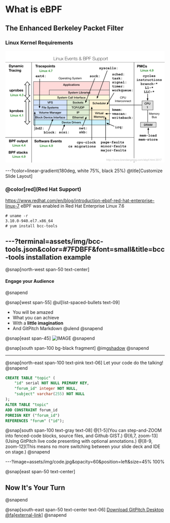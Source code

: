 # What is **eBPF**
The Enhanced Berkeley Packet Filter
---

### Linux Kernel Requirements

![IMAGE](assets/img/linux_ebpf_support.png)

---?color=linear-gradient(180deg, white 75%, black 25%)
@title[Customize Slide Layout]

### @color[red](Red Hat Support)
https://www.redhat.com/en/blog/introduction-ebpf-red-hat-enterprise-linux-7
eBPF was enabled in Red Hat Enterprise Linux 7.6 
```
# uname -r
3.10.0-940.el7.x86_64
# yum install bcc-tools
```
---?terminal=assets/img/bcc-tools.json&color=#7FDBFF&font=small&title=bcc-tools installation example
---
@snap[north-west span-50 text-center]
#### Engage your Audience
@snapend

@snap[west span-55]
@ul[list-spaced-bullets text-09]
- You will be amazed
- What you can achieve
- With a **little imagination**
- And GitPitch Markdown
@ulend
@snapend

@snap[east span-45]
![IMAGE](assets/img/conference.png)
@snapend

@snap[south span-100 bg-black fragment]
@img[shadow](assets/img/conference.png)
@snapend

---

@snap[north-east span-100 text-pink text-06]
Let your code do the talking!
@snapend

```sql zoom-18
CREATE TABLE "topic" (
    "id" serial NOT NULL PRIMARY KEY,
    "forum_id" integer NOT NULL,
    "subject" varchar(255) NOT NULL
);
ALTER TABLE "topic"
ADD CONSTRAINT forum_id
FOREIGN KEY ("forum_id")
REFERENCES "forum" ("id");
```

@snap[south span-100 text-gray text-08]
@[1-5](You can step-and-ZOOM into fenced-code blocks, source files, and Github GIST.)
@[6,7, zoom-13](Using GitPitch live code presenting with optional annotations.)
@[8-9, zoom-12](This means no more switching between your slide deck and IDE on stage.)
@snapend


---?image=assets/img/code.jpg&opacity=60&position=left&size=45% 100%

@snap[east span-50 text-center]
## Now It's **Your** Turn
@snapend

@snap[south-east span-50 text-center text-06]
[Download GitPitch Desktop @fa[external-link]](https://gitpitch.com/docs/getting-started/tutorial/)
@snapend

